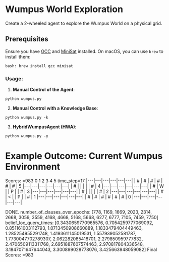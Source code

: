 # Wumpus World Exploration

Create a 2-wheeled agent to explore the Wumpus World on a physical grid.

## Prerequisites
Ensure you have [GCC](https://gcc.gnu.org/) and [MiniSat](http://minisat.se/) installed. On macOS, you can use `brew` to install them:
```
bash: brew install gcc minisat
```


### Usage:

1. **Manual Control of the Agent**: 
```
python wumpus.py
```

2. **Manual Control with a Knowledge Base**:
```
python wumpus.py -k
```

3. **HybridWumpusAgent (HWA)**:
```
python wumpus.py -y
```





# Example Outcome: Current Wumpus Environment
Scores: <HybridWumpusAgent>=983
  0   1   2   3   4   5    time_step=17
|---|---|---|---|---|---|
| # | # | # | # | # | # | 5
|---|---|---|---|---|---|
| # |   |   |   |   | # | 4
|---|---|---|---|---|---|
| # | W |   | P |   | # | 3
|---|---|---|---|---|---|
| # |   |   |   |   | # | 2
|---|---|---|---|---|---|
| # | < |   | P |   | # | 1
|---|---|---|---|---|---|
| # | # | # | # | # | # | 0
|---|---|---|---|---|---|

DONE.
number_of_clauses_over_epochs: [778, 1169, 1669, 2023, 2314, 2668, 3059, 3559, 4168, 4668, 5168, 5668, 6277, 6777, 7105, 7459, 7750]
belief_loc_query_times: [0.3430659770965576, 0.7054259777069092, 0.851161003112793, 1.0713450908660889, 1.1833479404449463, 1.285254955291748, 1.4193611145019531, 1.557939052581787, 1.7730047702789307, 2.062282085418701, 2.279850959777832, 2.4706509113311768, 2.6951887607574463, 2.970817804336548, 3.1847071647644043, 3.300899028778076, 3.425663948059082]
Final Scores: <HybridWumpusAgent>=983



